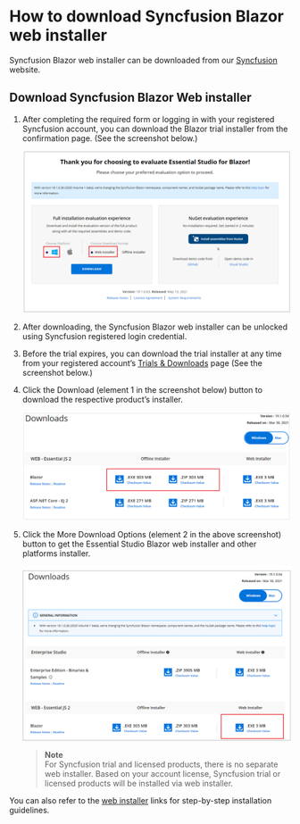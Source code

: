 # How to download Syncfusion Blazor web installer

Syncfusion Blazor web installer can be downloaded from our [Syncfusion](https://www.syncfusion.com/blazor-components) website.

## Download Syncfusion Blazor Web installer

1. After completing the required form or logging in with your registered Syncfusion account, you can download the Blazor trial installer from the confirmation page. (See the screenshot below.)

   ![Trial Confirmation](images/Blazor_Web_trial.PNG)

2. After downloading, the Syncfusion Blazor web installer can be unlocked using Syncfusion registered login credential.

3. Before the trial expires, you can download the trial installer at any time from your registered account’s [Trials & Downloads](https://www.syncfusion.com/account/manage-trials/downloads) page (See the screenshot below.)

4. Click the Download (element 1 in the screenshot below) button to download the respective product’s installer.

   ![Trial Downlaod Online Installer](images/start-trial-download-offline-installer.PNG)

5. Click the More Download Options (element 2 in the above screenshot) button to get the Essential Studio Blazor web installer and other platforms installer.

   ![Trial Downlaod Online Installer](images/Blazor_web_installer.png)

   > **Note** <br /> For Syncfusion trial and licensed products, there is no separate web installer. Based on your account license, Syncfusion trial or licensed products will be installed via web installer.

You can also refer to the [web installer](https://blazor.syncfusion.com/documentation/installation/web-installer/how-to-install)  links for step-by-step installation guidelines.